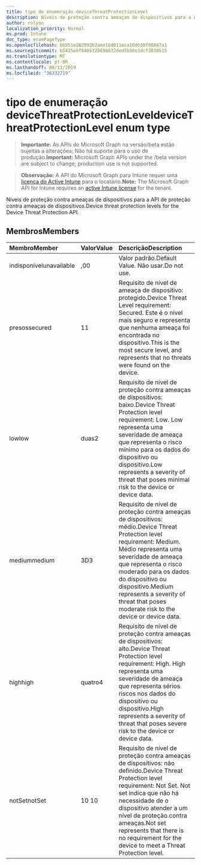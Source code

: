 ```yaml
---
title: tipo de enumeração deviceThreatProtectionLevel
description: Níveis de proteção contra ameaças de dispositivos para a API de proteção contra ameaças de dispositivos.
author: rolyon
localization_priority: Normal
ms.prod: Intune
doc_type: enumPageType
ms.openlocfilehash: bb951e262993b2aee16d911eca10d638f08847a1
ms.sourcegitcommit: b5425ebf648572569b032ded5b56e1dcf3830515
ms.translationtype: MT
ms.contentlocale: pt-BR
ms.lasthandoff: 08/13/2019
ms.locfileid: "36332719"
---
```

# <a name="devicethreatprotectionlevel-enum-type"></a><span data-ttu-id="5acee-103">tipo de enumeração deviceThreatProtectionLevel</span><span class="sxs-lookup"><span data-stu-id="5acee-103">deviceThreatProtectionLevel enum type</span></span>

> <span data-ttu-id="5acee-104">**Importante:** As APIs do Microsoft Graph na versão/beta estão sujeitas a alterações; Não há suporte para o uso de produção.</span><span class="sxs-lookup"><span data-stu-id="5acee-104">**Important:** Microsoft Graph APIs under the /beta version are subject to change; production use is not supported.</span></span>

> <span data-ttu-id="5acee-105">**Observação:** A API do Microsoft Graph para Intune requer uma [licença do Active Intune](https://go.microsoft.com/fwlink/?linkid=839381) para o locatário.</span><span class="sxs-lookup"><span data-stu-id="5acee-105">**Note:** The Microsoft Graph API for Intune requires an [active Intune license](https://go.microsoft.com/fwlink/?linkid=839381) for the tenant.</span></span>

<span data-ttu-id="5acee-106">Níveis de proteção contra ameaças de dispositivos para a API de proteção contra ameaças de dispositivos.</span><span class="sxs-lookup"><span data-stu-id="5acee-106">Device threat protection levels for the Device Threat Protection API.</span></span>

## <a name="members"></a><span data-ttu-id="5acee-107">Membros</span><span class="sxs-lookup"><span data-stu-id="5acee-107">Members</span></span>
|<span data-ttu-id="5acee-108">Membro</span><span class="sxs-lookup"><span data-stu-id="5acee-108">Member</span></span>|<span data-ttu-id="5acee-109">Valor</span><span class="sxs-lookup"><span data-stu-id="5acee-109">Value</span></span>|<span data-ttu-id="5acee-110">Descrição</span><span class="sxs-lookup"><span data-stu-id="5acee-110">Description</span></span>|
|:---|:---|:---|
|<span data-ttu-id="5acee-111">indisponível</span><span class="sxs-lookup"><span data-stu-id="5acee-111">unavailable</span></span>|<span data-ttu-id="5acee-112">,0</span><span class="sxs-lookup"><span data-stu-id="5acee-112">0</span></span>|<span data-ttu-id="5acee-113">Valor padrão.</span><span class="sxs-lookup"><span data-stu-id="5acee-113">Default Value.</span></span> <span data-ttu-id="5acee-114">Não usar.</span><span class="sxs-lookup"><span data-stu-id="5acee-114">Do not use.</span></span>|
|<span data-ttu-id="5acee-115">presos</span><span class="sxs-lookup"><span data-stu-id="5acee-115">secured</span></span>|<span data-ttu-id="5acee-116">1</span><span class="sxs-lookup"><span data-stu-id="5acee-116">1</span></span>|<span data-ttu-id="5acee-117">Requisito de nível de ameaça de dispositivo: protegido.</span><span class="sxs-lookup"><span data-stu-id="5acee-117">Device Threat Level requirement: Secured.</span></span> <span data-ttu-id="5acee-118">Este é o nível mais seguro e representa que nenhuma ameaça foi encontrada no dispositivo.</span><span class="sxs-lookup"><span data-stu-id="5acee-118">This is the most secure level, and represents that no threats were found on the device.</span></span>|
|<span data-ttu-id="5acee-119">low</span><span class="sxs-lookup"><span data-stu-id="5acee-119">low</span></span>|<span data-ttu-id="5acee-120">duas</span><span class="sxs-lookup"><span data-stu-id="5acee-120">2</span></span>|<span data-ttu-id="5acee-121">Requisito de nível de proteção contra ameaças de dispositivos: baixo.</span><span class="sxs-lookup"><span data-stu-id="5acee-121">Device Threat Protection level requirement: Low.</span></span> <span data-ttu-id="5acee-122">Low representa uma severidade de ameaça que representa o risco mínimo para os dados do dispositivo ou dispositivo.</span><span class="sxs-lookup"><span data-stu-id="5acee-122">Low represents a severity of threat that poses minimal risk to the device or device data.</span></span>|
|<span data-ttu-id="5acee-123">medium</span><span class="sxs-lookup"><span data-stu-id="5acee-123">medium</span></span>|<span data-ttu-id="5acee-124">3D</span><span class="sxs-lookup"><span data-stu-id="5acee-124">3</span></span>|<span data-ttu-id="5acee-125">Requisito de nível de proteção contra ameaças de dispositivos: médio.</span><span class="sxs-lookup"><span data-stu-id="5acee-125">Device Threat Protection level requirement: Medium.</span></span> <span data-ttu-id="5acee-126">Médio representa uma severidade de ameaça que representa o risco moderado para os dados do dispositivo ou dispositivo.</span><span class="sxs-lookup"><span data-stu-id="5acee-126">Medium represents a severity of threat that poses moderate risk to the device or device data.</span></span>|
|<span data-ttu-id="5acee-127">high</span><span class="sxs-lookup"><span data-stu-id="5acee-127">high</span></span>|<span data-ttu-id="5acee-128">quatro</span><span class="sxs-lookup"><span data-stu-id="5acee-128">4</span></span>|<span data-ttu-id="5acee-129">Requisito de nível de proteção contra ameaças de dispositivos: alto.</span><span class="sxs-lookup"><span data-stu-id="5acee-129">Device Threat Protection level requirement: High.</span></span> <span data-ttu-id="5acee-130">High representa uma severidade de ameaça que representa sérios riscos nos dados do dispositivo ou dispositivo.</span><span class="sxs-lookup"><span data-stu-id="5acee-130">High represents a severity of threat that poses severe risk to the device or device data.</span></span>|
|<span data-ttu-id="5acee-131">notSet</span><span class="sxs-lookup"><span data-stu-id="5acee-131">notSet</span></span>|<span data-ttu-id="5acee-132">10 </span><span class="sxs-lookup"><span data-stu-id="5acee-132">10</span></span>|<span data-ttu-id="5acee-133">Requisito de nível de proteção contra ameaças de dispositivos: não definido.</span><span class="sxs-lookup"><span data-stu-id="5acee-133">Device Threat Protection level requirement: Not Set.</span></span> <span data-ttu-id="5acee-134">Not set indica que não há necessidade de o dispositivo atender a um nível de proteção contra ameaças.</span><span class="sxs-lookup"><span data-stu-id="5acee-134">Not set represents that there is no requirement for the device to meet a Threat Protection level.</span></span>|



